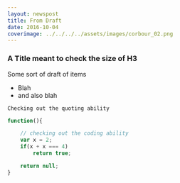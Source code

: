 ```yaml
---
layout: newspost
title: From Draft
date: 2016-10-04
coverimage: ../../../../assets/images/corbour_02.png
---
```


### A Title meant to check the size of H3

Some sort of draft of items

- Blah
- and also blah

```
Checking out the quoting ability
```

```Javascript
function(){

    // checking out the coding ability
    var x = 2;
    if(x + x === 4)
        return true;

    return null;
}
```
